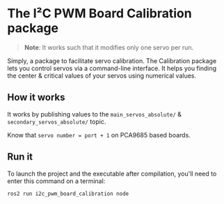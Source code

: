 # The I²C PWM Board Calibration package

> **Note**: It works such that it modifies only one servo per run.

Simply, a package to facilitate servo calibration. The Calibration package lets you control servos via a command-line interface. It helps you finding the center & critical values of your servos using numerical values.

## How it works

It works by publishing values to the `main_servos_absolute/` & `secondary_servos_absolute/` topic.

Know that `servo number = port + 1` on PCA9685 based boards.

## Run it

To launch the project and the executable after compilation, you'll need to enter this command on a terminal:

```bash
ros2 run i2c_pwm_board_calibration node
```
